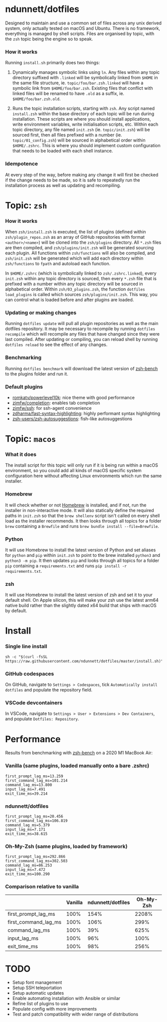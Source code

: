 # ndunnett/dotfiles
Designed to maintain and use a common set of files across any unix derived system, only actually tested on macOS and Ubuntu. There is no framework, everything is managed by shell scripts. Files are organised by topic, with the `zsh` topic being the engine so to speak.

### How it works
Running `install.sh` primarily does two things:

1. Dynamically manages symbolic links using `ln`. Any files within any topic directory suffixed with `.linked` will be symbolically linked from `$HOME` in the same file structure, ie. `topic/foo/bar.zsh.linked` will have a symbolic link from `$HOME/foo/bar.zsh`. Existing files that conflict with linked files will be renamed to have `.old` as a suffix, ie. `$HOME/foo/bar.zsh.old`.

2. Runs the topic installation scripts, starting with `zsh`. Any script named `install.zsh` within the base directory of each topic will be run during installation. These scripts are where you should install applications, write environment variables, write initialisation scripts, etc. Within each topic directory, any file named `init.zsh` (ie. `topic/init.zsh`) will be sourced first, then all files prefixed with a number (ie. `topic/01_config.zsh`) will be sourced in alphabetical order within `$HOME/.zshrc`. This is where you should implement custom configuration that needs to be loaded with each shell instance.

### Idempotence
At every step of the way, before making any change it will first be checked if the change needs to be made, so it is safe to repeatedly run the installation process as well as updating and recompiling.

# Topic: `zsh`
### How it works
When `zsh/install.zsh` is executed, the list of plugins (defined within `zsh/plugin_repos.zsh` as an array of GitHub repositories with format `<author>/<name>`) will be cloned into the `zsh/plugins` directory. All `*.zsh` files are then compiled, and `zsh/plugins/init.zsh` will be generated sourcing each plugin. All functions within `zsh/functions` will also be compiled, and `zsh/init.zsh` will be generated which will add each directory within `zsh/functions` to `fpath` and autoload each function.

In `$HOME/.zshrc` (which is symbolically linked to `zsh/.zshrc.linked`), every `init.zsh` within any topic directory is sourced, then every `*.zsh` file that is prefixed with a number within any topic directory will be sourced in alphabetical order. Within `zsh/03_plugins.zsh`, the function `dotfiles load_plugins` is called which sources `zsh/plugins/init.zsh`. This way, you can control what is loaded before and after plugins are loaded.

### Updating or making changes
Running `dotfiles update` will pull all plugin repositories as well as the main dotfiles repository. It may be necessary to recompile by running `dotfiles recompile` which will recompile any files that have changed since they were last compiled. After updating or compiling, you can reload shell by running `dotfiles reload` to see the effect of any changes.

### Benchmarking
Running `dotfiles benchmark` will download the latest version of [zsh-bench](https://github.com/romkatv/zsh-bench) to the plugins folder and run it.

### Default plugins
- [romkatv/powerlevel10k](https://github.com/romkatv/powerlevel10k): nice theme with good performance
- [zimfw/completion](https://github.com/zimfw/completion): enables tab completion
- [zimfw/ssh](https://github.com/zimfw/ssh): for ssh-agent convenience
- [zdharma/fast-syntax-highlighting](https://github.com/zdharma/fast-syntax-highlighting): highly performant syntax highlighting
- [zsh-users/zsh-autosuggestions](https://github.com/zsh-users/zsh-autosuggestions): fish-like autosuggestions

# Topic: `macos`
### What it does
The install script for this topic will only run if it is being run within a macOS environment, so you could add all kinds of macOS specific system configuration here without affecting Linux environments which run the same installer.

### Homebrew
It will check whether or not [Homebrew](https://brew.sh/) is installed, and if not, run the installer in non-interactive mode. It will also statically define the required paths in `init.zsh` so that the `brew shellenv` script isn't called on every shell load as the installer recommends. It then looks through all topics for a folder `brew` containing a `Brewfile` and runs `brew bundle install --file=Brewfile`.

### Python
It will use Homebrew to install the latest version of Python and set aliases for `python` and `pip` within `init.zsh` to point to the brew installed `python3` and `python3 -m pip`. It then updates `pip` and looks through all topics for a folder `pip` containing a `requirements.txt` and runs `pip install -r requirements.txt`.

### zsh
It will use Homebrew to install the latest version of zsh and set it to your default shell. On Apple silicon, this will make your zsh use the latest arm64 native build rather than the slightly dated x64 build that ships with macOS by default.

# Install
### Single line install

    sh -c "$(curl -fsSL https://raw.githubusercontent.com/ndunnett/dotfiles/master/install.sh)"

### GitHub codespaces
On GitHub, navigate to `Settings > Codespaces`, tick `Automatically install dotfiles` and populate the repository field.

### VSCode devcontainers
In VSCode, navigate to `Settings > User > Extensions > Dev Containers`, and populate `Dotfiles: Repository`.

# Performance
Results from benchmarking with [zsh-bench](https://github.com/romkatv/zsh-bench) on a 2020 M1 MacBook Air:

### Vanilla (same plugins, loaded manually onto a bare .zshrc)
    first_prompt_lag_ms=13.259
    first_command_lag_ms=101.214
    command_lag_ms=13.800
    input_lag_ms=7.491
    exit_time_ms=39.214

### ndunnett/dotfiles
    first_prompt_lag_ms=20.456
    first_command_lag_ms=106.819
    command_lag_ms=5.379
    input_lag_ms=7.171
    exit_time_ms=38.615

### Oh-My-Zsh (same plugins, loaded by framework)
    first_prompt_lag_ms=292.866
    first_command_lag_ms=302.503
    command_lag_ms=86.253
    input_lag_ms=7.472
    exit_time_ms=100.290

### Comparison relative to vanilla
|  | Vanilla | ndunnett/dotfiles | Oh-My-Zsh |
|---|---|---|---|
| first_prompt_lag_ms | 100% | 154% | 2208% |
| first_command_lag_ms | 100% | 106% | 299% |
| command_lag_ms | 100% | 39% | 625% |
| input_lag_ms | 100% | 96% | 100% |
| exit_time_ms | 100% | 98% | 256% |

# TODO
- Setup font management
- Setup SSH teleportation
- Setup automatic updates
- Enable automating installation with Ansible or similar
- Refine list of plugins to use
- Populate config with more improvements
- Test and patch compatibility with wider range of distributions
